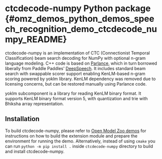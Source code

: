 # ctcdecode-numpy Python package {#omz_demos_python_demos_speech_recognition_demo_ctcdecode_numpy_README}

ctcdecode-numpy is an implementation of CTC (Connectionist Temporal Classification) beam search decoding for NumPy with optional n-gram language modeling.
C++ code is based on [Parlance](https://github.com/parlance/ctcdecode), which in turn borrowed liberally from Paddle Paddles' [DeepSpeech](https://github.com/PaddlePaddle/DeepSpeech).
It includes standard beam search with swappable scorer support enabling KenLM-based n-gram scoring powered by yoklm library.
KenLM dependency was removed due to licensing concerns, but can be restored manually using Parlance code.

yoklm subcomponent is a library for reading KenLM binary format.  It supports KenLM binary format version 5, with quantization and trie with Bhiksha array representation.

## Installation
To build ctcdecode-numpy, please refer to [Open Model Zoo demos](../../../README.md#build-the-demo-applications) for instructions
on how to build the extension module and prepare the environment for running the demo.
Alternatively, instead of using `cmake` you can run `python -m pip install .` inside `ctcdecode-numpy` directory to build and install ctcdecode-numpy.
